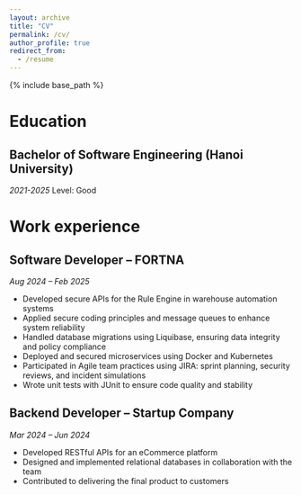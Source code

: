 ```yaml
---
layout: archive
title: "CV"
permalink: /cv/
author_profile: true
redirect_from:
  - /resume
---
```


{% include base_path %}

# Education

## Bachelor of Software Engineering (Hanoi University)
_2021-2025_
Level: Good


# Work experience

## Software Developer – FORTNA
_Aug 2024 – Feb 2025_
- Developed secure APIs for the Rule Engine in warehouse automation systems
- Applied secure coding principles and message queues to enhance system reliability
- Handled database migrations using Liquibase, ensuring data integrity and policy compliance
- Deployed and secured microservices using Docker and Kubernetes
- Participated in Agile team practices using JIRA: sprint planning, security reviews, and incident simulations
- Wrote unit tests with JUnit to ensure code quality and stability

## Backend Developer – Startup Company 
_Mar 2024 – Jun 2024_
- Developed RESTful APIs for an eCommerce platform
- Designed and implemented relational databases in collaboration with the team
- Contributed to delivering the final product to customers
